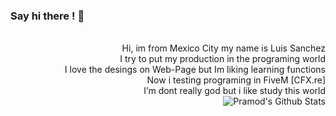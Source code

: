### Say hi there ! 👋





<p align="right">
  <br>
  Hi, im from Mexico City my name is Luis Sanchez
  <br>
  I try to put my production in the programing world
  <br>
  I love the desings on Web-Page but Im liking learning functions
  <br>
  Now i testing programing in FiveM [CFX.re]
  <br>
  I’m dont really god but i like study this world 
  <br>
<img align="center" src="https://github-readme-stats.vercel.app/api?username=Novaplayer09&&show_icons=true&theme=radical" alt="Pramod's Github Stats">
</p>  
